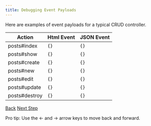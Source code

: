 ```yaml
---
title: Debugging Event Payloads
---
```


Here are examples of event payloads for a typical CRUD controller.

Action | Html Event | JSON Event
--- | --- | ---
posts#index | `{}` | `{}`
posts#show | `{}` | `{}`
posts#create | `{}` | `{}`
posts#new | `{}` | `{}`
posts#edit | `{}` | `{}`
posts#update | `{}` | `{}`
posts#destroy | `{}` | `{}`


<a id="prev" class="btn btn-basic" href="{% link _docs/database-activerecord.md %}">Back</a>
<a id="next" class="btn btn-primary" href="{% link _docs/debugging-cloudformation.md %}">Next Step</a>
<p class="keyboard-tip">Pro tip: Use the <- and -> arrow keys to move back and forward.</p>
